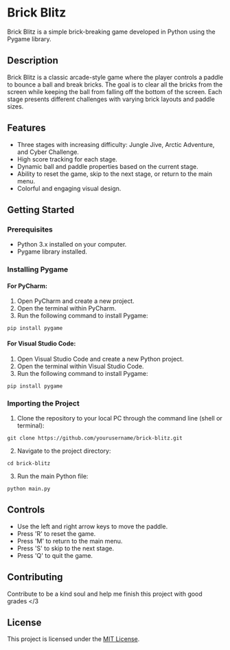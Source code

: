 # Brick Blitz

Brick Blitz is a simple brick-breaking game developed in Python using the Pygame library.

## Description

Brick Blitz is a classic arcade-style game where the player controls a paddle to bounce a ball and break bricks. The goal is to clear all the bricks from the screen while keeping the ball from falling off the bottom of the screen. Each stage presents different challenges with varying brick layouts and paddle sizes.

## Features

- Three stages with increasing difficulty: Jungle Jive, Arctic Adventure, and Cyber Challenge.
- High score tracking for each stage.
- Dynamic ball and paddle properties based on the current stage.
- Ability to reset the game, skip to the next stage, or return to the main menu.
- Colorful and engaging visual design.

## Getting Started

### Prerequisites

- Python 3.x installed on your computer.
- Pygame library installed.

### Installing Pygame

#### For PyCharm:

1. Open PyCharm and create a new project.
2. Open the terminal within PyCharm.
3. Run the following command to install Pygame:

`pip install pygame`

#### For Visual Studio Code:

1. Open Visual Studio Code and create a new Python project.
2. Open the terminal within Visual Studio Code.
3. Run the following command to install Pygame:

`pip install pygame`

### Importing the Project

1. Clone the repository to your local PC through the command line (shell or terminal):

`git clone https://github.com/yourusername/brick-blitz.git`

2. Navigate to the project directory:

`cd brick-blitz`

3. Run the main Python file:

`python main.py`
## Controls

- Use the left and right arrow keys to move the paddle.
- Press 'R' to reset the game.
- Press 'M' to return to the main menu.
- Press 'S' to skip to the next stage.
- Press 'Q' to quit the game.

## Contributing

Contribute to be a kind soul and help me finish this project with good grades </3

## License

This project is licensed under the [MIT License](LICENSE).
